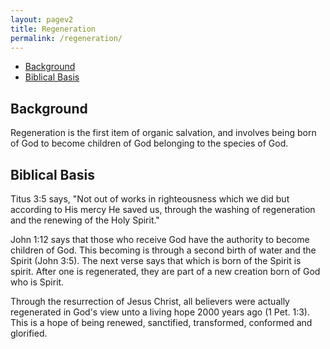 ```yaml
---
layout: pagev2
title: Regeneration
permalink: /regeneration/
---
```

- [Background](#background)
- [Biblical Basis](#biblical-basis)

## Background

Regeneration is the first item of organic salvation, and involves being born of God to become children of God belonging to the species of God.

## Biblical Basis

Titus 3:5 says, "Not out of works in righteousness which we did but according to His mercy He saved us, through the washing of regeneration and the renewing of the Holy Spirit."

John 1:12 says that those who receive God have the authority to become children of God. This becoming is through a second birth of water and the Spirit (John 3:5). The next verse says that which is born of the Spirit is spirit. After one is regenerated, they are part of a new creation born of God who is Spirit.

Through the resurrection of Jesus Christ, all believers were actually regenerated in God's view unto a living hope 2000 years ago (1 Pet. 1:3). This is a hope of being renewed, sanctified, transformed, conformed and glorified. 

